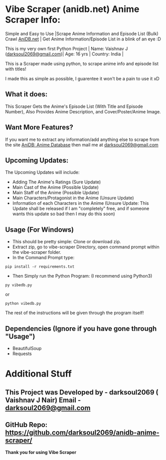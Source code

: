# Vibe Scraper (anidb.net) Anime Scraper Info:

Simple and Easy to Use |Scrape Anime Information and Episode List (Bulk) Crawl [AniDB.net](http://anidb.net/) | Get Anime Information/Episode List in a blink of an eye :D

This is my very own first Python Project | Name: Vaishnav J (darksoul2069@gmail.com)| Age: 16 yrs | Country: India |

This is a Scraper made using python, to scrape anime info and episode list with titles!

I made this as simple as possible, I guarentee it won't be a pain to use it xD

## What it does:

This Scraper Gets the Anime's Episode List (With Title and Episode Number), Also Provides Anime Description, and Cover/Poster/Anime Image.

## Want More Features?

If you want me to extract any information/add anything else to scrape from the site [AniDB: Anime Database](http://anidb.net/) then mail me at darksoul2069@gmail.com

## Upcoming Updates:

The Upcoming Updates will include:
* Adding The Anime's Ratings (Sure Update)
* Main Cast of the Anime (Possible Update)
* Main Staff of the Anime (Possible Update)
* Main Characters/Protagonist in the Anime (Unsure Update)
* Information of each Characters in the Anime (Unsure Update: This Update shall be released if I am "completely" free, and if someone wants this update so bad then I may do this soon)

## Usage (For Windows)

* This should be pretty simple: Clone or download zip.
* Extract zip, go to vibe-scraper Directory, open command prompt within the vibe-scraper folder.
* In the Command Prompt type:

```
pip install -r requirements.txt
```

* Then Simply run the Python Program: (I recommend using Python3)

```
py vibedb.py
```

or

```
python vibedb.py
```

The rest of the instructions will be given through the program itself!

## Dependencies (Ignore if you have gone through "Usage")

* BeautifulSoup
* Requests

# Additional Stuff

## This Project was Developed by - darksoul2069 ( Vaishnav J Nair) Email - darksoul2069@gmail.com
## GitHub Repo: https://github.com/darksoul2069/anidb-anime-scraper/
**Thank you for using Vibe Scraper**
